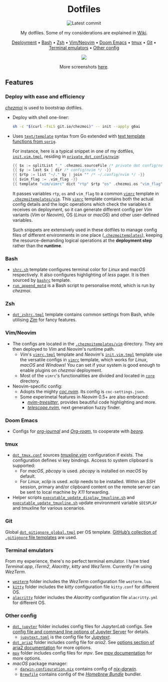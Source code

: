 <div align="center">

# Dotfiles

![Latest commit](https://img.shields.io/github/last-commit/g6ai/dotfiles?style=flat)

My dotfiles. Some of my considerations are explained in [Wiki](https://github.com/g6ai/dotfiles/wiki).

[Deployment](#deploy-with-ease-and-efficiency) • [Bash](#bash) • [Zsh](#zsh) • [Vim/Neovim](#vimneovim) • [Doom Emacs](#doom-emacs) • [tmux](#tmux) • [Git](#git) • [Terminal emulators](#terminal-emulators) • [Other config](#other-config)

![](https://github.com/g6ai/dotfiles/wiki/screenshots/complex.png)

More screenshots [here](https://github.com/g6ai/dotfiles/wiki/Screenshots).

</div>

## Features

### Deploy with ease and efficiency

[*chezmoi*](https://www.chezmoi.io/) is used to bootstrap dotfiles.

* Deploy with shell one-liner:
    ```sh
    sh -c "$(curl -fsLS git.io/chezmoi)" -- init --apply g6ai
    ```

* Uses [`text/template`](https://pkg.go.dev/text/template) syntax from Go extended with [text template functions from `sprig`](http://masterminds.github.io/sprig/).

    For instance, here is a typical snippet in one of my dotfiles, [`init.vim.tmpl`](https://github.com/g6ai/dotfiles/blob/main/private_dot_config/nvim/init.vim.tmpl), residing in [`private_dot_config/nvim`](https://github.com/g6ai/dotfiles/tree/main/private_dot_config/nvim):
    ```go
    {{ $x := splitList "_" .chezmoi.sourceFile /* private dot config/nvim/init.vim.tmpl */ -}}
    {{ $y := last $x | dir /* config/nvim */ -}}
    {{ $rtp := list "~/." $y | join "" /* ~/.config/nvim */ -}}
    {{ $vim_flag := .vim_flag -}}
    {{ template "vim/vimrc" dict "rtp" $rtp "os" .chezmoi.os "vim_flag" $vim_flag -}}
    ```
    It passes variables `rtp`, `os` and `vim_flag` to a common [`vimrc`](https://github.com/g6ai/dotfiles/blob/main/.chezmoitemplates/vim/vimrc) template in [`.chezmoitemplates/vim`](https://github.com/g6ai/dotfiles/tree/main/.chezmoitemplates/vim). This [`vimrc`](https://github.com/g6ai/dotfiles/blob/main/.chezmoitemplates/vim/vimrc) template contains both the actual config details and the logic operations which check the variables it receives on deployment, so it can generate different config per *Vim* variants (*Vim* or *Neovim*), OS (*Linux* or *macOS*) and other user-defined variables.

    Such snippets are extensively used in these dotfiles to manage config files of different environments in one place ([`.chezmoitemplates`](https://github.com/g6ai/dotfiles/tree/main/.chezmoitemplates)), keeping the resource-demanding logical operations at the **deployment step** rather than the **runtime**.

### Bash
* [`shrc.sh`](https://github.com/g6ai/dotfiles/blob/main/.chezmoitemplates/shrc.sh) template configures terminal color for *Linux* and *macOS* respectively. It also configures highlighting of *less* pager. It is then sourced by [`bashrc`](https://github.com/g6ai/dotfiles/blob/main/.chezmoitemplates/bashrc) template.
* [`run_append_motd`](https://github.com/g6ai/dotfiles/blob/main/run_append_motd) is a Bash script to personalise motd, which is run by *chezmoi*.

### Zsh
* [`dot_zshrc.tmpl`](https://github.com/g6ai/dotfiles/blob/main/dot_zshrc.tmpl) template contains common settings from Bash, while utilising [*Zim*](https://zimfw.sh/) for fancy features.

### Vim/Neovim
* The configs are located in the [`.chezmoitemplates/vim`](https://github.com/g6ai/dotfiles/tree/main/.chezmoitemplates/vim) directory. They are then deployed to *Vim* and *Neovim*'s runtime path.
    * *Vim*'s [`vimrc.tmpl`](https://github.com/g6ai/dotfiles/blob/main/dot_vim/vimrc.tmpl) template and *Neovim*'s [`init.vim.tmpl`](https://github.com/g6ai/dotfiles/blob/main/private_dot_config/nvim/init.vim.tmpl) template use the versatile configs in [`vimrc`](https://github.com/g6ai/dotfiles/blob/main/.chezmoitemplates/vim/vimrc) template, which works for *Linux*, *macOS* and *Windows*! You can set if your system is good enough to enable plugins on *chezmoi* deployment.
    * Most of the `vimrc`'s functionalities are divided and located in [`core`](https://github.com/g6ai/dotfiles/tree/main/.chezmoitemplates/vim/core) directory.
* Neovim-specific config:
    * Adopts the mighty [*coc.nvim*](https://github.com/neoclide/coc.nvim). Its config is `coc-settings.json`.
    * Some experimetal features in *Neovim* 0.5+ are also embraced:
        * [*nvim-treesitter*](https://github.com/nvim-treesitter/nvim-treesitter), provides beautiful code highlighting and more.
        * [*telescope.nvim*](https://github.com/nvim-telescope/telescope.nvim), next generation fuzzy finder.

### Doom Emacs

* Configs for [*org-journal*](https://github.com/bastibe/org-journal) and [*Org-roam*](https://github.com/org-roam/org-roam), to cooperate with [*beorg*](https://beorgapp.com/manual/).

### tmux
* [`dot_tmux.conf`](https://github.com/g6ai/dotfiles/blob/main/dot_tmux.conf) sources [*tmuxline.vim*](https://github.com/edkolev/tmuxline.vim) configuration if exists. The configuration defines vi key bindings. Access to system clipboard is supported:
  * For *macOS*, *pbcopy* is used. *pbcopy* is installed on *macOS* by default.
  * For *Linux*, *xclip* is used. *xclip* needs to be installed. Within an *SSH* session, primary and/or clipboard content on the remote server can be sent to local machine by *X11* forwarding.
* Helper scripts [`executable_update_display_tmuxline.sh`](https://github.com/g6ai/dotfiles/blob/main/private_dot_config/tmux/executable_update_display_tmuxline.sh) and [`executable_update_tmuxline.sh`](https://github.com/g6ai/dotfiles/blob/main/private_dot_config/tmux/executable_update_tmuxline.sh) update environment variable `$DISPLAY` and tmuxline for various scenarios.

### Git

Global [`dot_gitignore_global.tmpl`](https://github.com/g6ai/dotfiles/blob/main/dot_gitignore_global.tmpl) per OS template. [GitHub’s collection of `.gitignore` file templates](https://github.com/github/gitignore) are used.

### Terminal emulators
From my experience, there's no perfect terminal emulator. I have tried *Terminal.app*, *iTerm2*, *Alacritty*, *kitty* and *WezTerm*. Currently I'm using *WezTerm*.
* [`wezterm`](https://github.com/g6ai/dotfiles/tree/main/private_dot_config/wezterm) folder includes the *WezTerm* configuration file `wezterm.lua`.
* [`kitty`](https://github.com/g6ai/dotfiles/tree/main/private_dot_config/kitty) folder includes the *kitty* configuration file `kitty.conf` for different OS.
* [`alacritty`](https://github.com/g6ai/dotfiles/tree/main/private_dot_config/alacritty) folder includes the *Alacritty* configuration file `alacritty.yml` for different OS.

### Other config
* [`dot_jupyter`](https://github.com/g6ai/dotfiles/tree/main/dot_jupyter) folder includes config files for *JupyterLab* configs. See [config file and command line options of Jupyter Server](https://jupyter-server.readthedocs.io/en/latest/other/full-config.html) for details.
    * [`jupytext.toml`](https://github.com/g6ai/dotfiles/blob/main/private_dot_config/jupytext.toml) is the config file for [*Jupytext*](https://jupytext.readthedocs.io/en/latest/).
* [`dot_aria2`](https://github.com/g6ai/dotfiles/tree/main/dot_aria2) folder includes config file for *aria2*. See [options section of aria2 documentation](https://aria2.github.io/manual/en/html/aria2c.html#options) for more options.
* [`mpv`](https://github.com/g6ai/dotfiles/tree/main/private_dot_config/mpv) folder includes config files for *mpv*. See [mpv documentation](https://mpv.io/manual/master/) for more options.
* *macOS* package manager:
    * [`darwin-configuration.nix`](https://github.com/g6ai/dotfiles/blob/main/dot_nixpkgs/darwin-configuration.nix) contains config of [*nix-darwin*](https://github.com/LnL7/nix-darwin).
    * [`Brewfile`](https://github.com/g6ai/dotfiles/blob/main/private_dot_config/Brewfile) contains config of the [*Homebrew Bundle*](https://github.com/Homebrew/homebrew-bundle) bundler.
